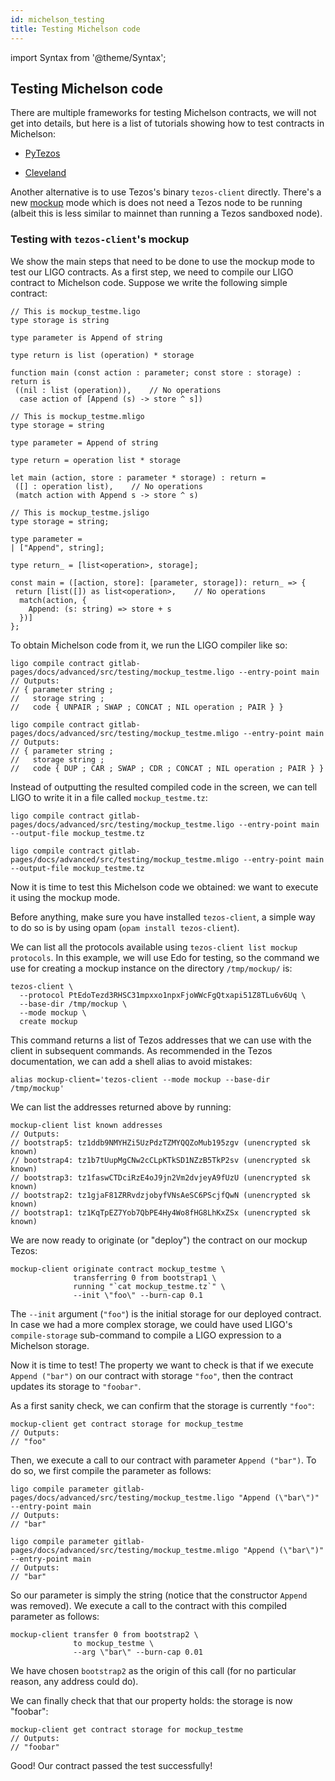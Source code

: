 ```yaml
---
id: michelson_testing
title: Testing Michelson code
---
```


import Syntax from '@theme/Syntax';

## Testing Michelson code

There are multiple frameworks for testing Michelson contracts, we will
not get into details, but here is a list of tutorials showing how to
test contracts in Michelson:

* [PyTezos](https://baking-bad.org/blog/2019/09/16/testing-michelson-tezos-contracts-with-pytezos-library/)

* [Cleveland](https://gitlab.com/morley-framework/morley/-/blob/9455cd384b2ab897fb7b31822abca3730a4ad08b/code/cleveland/testingEDSL.md)

Another alternative is to use Tezos's binary `tezos-client`
directly. There's a new
[mockup](https://tezos.gitlab.io/user/mockup.html) mode which is does
not need a Tezos node to be running (albeit this is less similar to
mainnet than running a Tezos sandboxed node).

### Testing with `tezos-client`'s mockup

We show the main steps that need to be done to use the mockup mode to
test our LIGO contracts. As a first step, we need to compile our LIGO
contract to Michelson code. Suppose we write the following simple
contract:

<Syntax syntax="pascaligo">

```pascaligo
// This is mockup_testme.ligo
type storage is string

type parameter is Append of string

type return is list (operation) * storage

function main (const action : parameter; const store : storage) : return is
 ((nil : list (operation)),    // No operations
  case action of [Append (s) -> store ^ s])
```

</Syntax>
<Syntax syntax="cameligo">

```cameligo
// This is mockup_testme.mligo
type storage = string

type parameter = Append of string

type return = operation list * storage

let main (action, store : parameter * storage) : return =
 ([] : operation list),    // No operations
 (match action with Append s -> store ^ s)
```

</Syntax>

<Syntax syntax="jsligo">

```jsligo
// This is mockup_testme.jsligo
type storage = string;

type parameter =
| ["Append", string];

type return_ = [list<operation>, storage];

const main = ([action, store]: [parameter, storage]): return_ => {
 return [list([]) as list<operation>,    // No operations
  match(action, {
    Append: (s: string) => store + s
  })]
};
```

</Syntax>

To obtain Michelson code from it, we run the LIGO compiler like so:

<Syntax syntax="pascaligo">

```shell
ligo compile contract gitlab-pages/docs/advanced/src/testing/mockup_testme.ligo --entry-point main
// Outputs:
// { parameter string ;
//   storage string ;
//   code { UNPAIR ; SWAP ; CONCAT ; NIL operation ; PAIR } }
```

</Syntax>
<Syntax syntax="cameligo">

```shell
ligo compile contract gitlab-pages/docs/advanced/src/testing/mockup_testme.mligo --entry-point main
// Outputs:
// { parameter string ;
//   storage string ;
//   code { DUP ; CAR ; SWAP ; CDR ; CONCAT ; NIL operation ; PAIR } }
```

</Syntax>


Instead of outputting the resulted compiled code in the screen, we can
tell LIGO to write it in a file called `mockup_testme.tz`:

<Syntax syntax="pascaligo">

```shell
ligo compile contract gitlab-pages/docs/advanced/src/testing/mockup_testme.ligo --entry-point main --output-file mockup_testme.tz
```

</Syntax>
<Syntax syntax="cameligo">

```shell
ligo compile contract gitlab-pages/docs/advanced/src/testing/mockup_testme.mligo --entry-point main --output-file mockup_testme.tz
```

</Syntax>


Now it is time to test this Michelson code we obtained: we want to
execute it using the mockup mode.

Before anything, make sure you have installed `tezos-client`, a simple
way to do so is by using opam (`opam install tezos-client`).

We can list all the protocols available using `tezos-client list
mockup protocols`. In this example, we will use Edo for testing, so
the command we use for creating a mockup instance on the directory
`/tmp/mockup/` is:

```shell
tezos-client \
  --protocol PtEdoTezd3RHSC31mpxxo1npxFjoWWcFgQtxapi51Z8TLu6v6Uq \
  --base-dir /tmp/mockup \
  --mode mockup \
  create mockup
```

This command returns a list of Tezos addresses that we can use with
the client in subsequent commands. As recommended in the Tezos
documentation, we can add a shell alias to avoid mistakes:

```shell
alias mockup-client='tezos-client --mode mockup --base-dir /tmp/mockup'
```

We can list the addresses returned above by running:

```shell
mockup-client list known addresses
// Outputs:
// bootstrap5: tz1ddb9NMYHZi5UzPdzTZMYQQZoMub195zgv (unencrypted sk known)
// bootstrap4: tz1b7tUupMgCNw2cCLpKTkSD1NZzB5TkP2sv (unencrypted sk known)
// bootstrap3: tz1faswCTDciRzE4oJ9jn2Vm2dvjeyA9fUzU (unencrypted sk known)
// bootstrap2: tz1gjaF81ZRRvdzjobyfVNsAeSC6PScjfQwN (unencrypted sk known)
// bootstrap1: tz1KqTpEZ7Yob7QbPE4Hy4Wo8fHG8LhKxZSx (unencrypted sk known)
```

We are now ready to originate (or "deploy") the contract on our mockup
Tezos:

```shell
mockup-client originate contract mockup_testme \
              transferring 0 from bootstrap1 \
              running "`cat mockup_testme.tz`" \
              --init \"foo\" --burn-cap 0.1
```

The `--init` argument (`"foo"`) is the initial storage for our
deployed contract. In case we had a more complex storage, we could
have used LIGO's `compile-storage` sub-command to compile a LIGO
expression to a Michelson storage.

Now it is time to test! The property we want to check is that if we
execute `Append ("bar")` on our contract with storage `"foo"`, then
the contract updates its storage to `"foobar"`.

As a first sanity check, we can confirm that the storage is currently `"foo"`:

```shell
mockup-client get contract storage for mockup_testme
// Outputs:
// "foo"
```

Then, we execute a call to our contract with parameter `Append
("bar")`. To do so, we first compile the parameter as follows:

<Syntax syntax="pascaligo">

```shell
ligo compile parameter gitlab-pages/docs/advanced/src/testing/mockup_testme.ligo "Append (\"bar\")" --entry-point main
// Outputs:
// "bar"
```

</Syntax>
<Syntax syntax="cameligo">

```shell
ligo compile parameter gitlab-pages/docs/advanced/src/testing/mockup_testme.mligo "Append (\"bar\")" --entry-point main
// Outputs:
// "bar"
```

</Syntax>

So our parameter is simply the string (notice that the constructor
`Append` was removed). We execute a call to the contract with this
compiled parameter as follows:

```shell
mockup-client transfer 0 from bootstrap2 \
              to mockup_testme \
              --arg \"bar\" --burn-cap 0.01
```

We have chosen `bootstrap2` as the origin of this call (for no
particular reason, any address could do).

We can finally check that that our property holds: the storage is now
"foobar":

```shell
mockup-client get contract storage for mockup_testme
// Outputs:
// "foobar"
```

Good! Our contract passed the test successfully!
